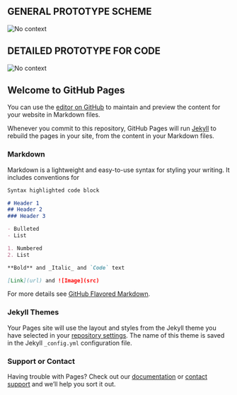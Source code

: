 ## GENERAL PROTOTYPE SCHEME
![No context](https://user-images.githubusercontent.com/44507545/61640884-c3245e80-aca6-11e9-9dc3-91f7f9e0c393.png
 "GENERAL PROTOTYPE SCHEME")
## DETAILED PROTOTYPE FOR CODE
![No context](https://user-images.githubusercontent.com/44507545/61640952-e0592d00-aca6-11e9-840b-2a7adf53dee1.png
 "DETAILED PROTOTYPE FOR CODE") 
 
## Welcome to GitHub Pages

You can use the [editor on GitHub](https://github.com/bozkurthan/IoT-Fog-and-Edge-Research-Project/edit/master/README.md) to maintain and preview the content for your website in Markdown files.

Whenever you commit to this repository, GitHub Pages will run [Jekyll](https://jekyllrb.com/) to rebuild the pages in your site, from the content in your Markdown files.

### Markdown

Markdown is a lightweight and easy-to-use syntax for styling your writing. It includes conventions for

```markdown
Syntax highlighted code block

# Header 1
## Header 2
### Header 3

- Bulleted
- List

1. Numbered
2. List

**Bold** and _Italic_ and `Code` text

[Link](url) and ![Image](src)
```

For more details see [GitHub Flavored Markdown](https://guides.github.com/features/mastering-markdown/).

### Jekyll Themes

Your Pages site will use the layout and styles from the Jekyll theme you have selected in your [repository settings](https://github.com/bozkurthan/IoT-Fog-and-Edge-Research-Project/settings). The name of this theme is saved in the Jekyll `_config.yml` configuration file.

### Support or Contact

Having trouble with Pages? Check out our [documentation](https://help.github.com/categories/github-pages-basics/) or [contact support](https://github.com/contact) and we’ll help you sort it out.

